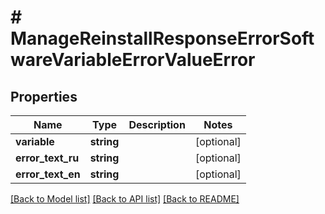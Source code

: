 # # ManageReinstallResponseErrorSoftwareVariableErrorValueError

## Properties

Name | Type | Description | Notes
------------ | ------------- | ------------- | -------------
**variable** | **string** |  | [optional]
**error_text_ru** | **string** |  | [optional]
**error_text_en** | **string** |  | [optional]

[[Back to Model list]](../../README.md#models) [[Back to API list]](../../README.md#endpoints) [[Back to README]](../../README.md)
